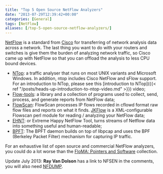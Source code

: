 ```yaml
---
title: "Top 5 Open Source NetFlow Analyzers"
date: "2013-07-29T12:39:42+00:00"
categories: [General]
tags: [NetFlow]
aliases: [/top-5-open-source-netflow-analyzers/]
---
```


[NetFlow](https://en.wikipedia.org/wiki/NetFlow) is a standard from [Cisco](http://www.cisco.com/en/US/products/ps6601/products_ios_protocol_group_home.html) for transferring of network analysis data across a network. The last thing you want to do with your routers and switches is give them the burden of analyzing network traffic, so Cisco came up with NetFlow so that you can offload the analysis to less CPU bound devices.

- [NTop](http://www.ntop.org/): a traffic analyser that runs on most UNIX variants and Microsoft Windows. In addition, ntop includes Cisco NetFlow and sFlow support. For an introduction to NTop, please see this [introduction to NTop]({{< ref "/posts/heads-up-introduction-to-ntop-video.md" >}}) video;
- [Flow-tools](http://code.google.com/p/flow-tools/): a library and a collection of programs used to collect, send, process, and generate reports from NetFlow data;
- [FlowScan](http://pages.cs.wisc.edu/~plonka/FlowScan/): FlowScan processes IP flows recorded in cflowd format raw flow files and reports on what it finds. [JKFlow](http://jkflow.sourceforge.net/) is a XML-configurable Flowscan perl module for reading / analyzing your NetFlow data;
- [EHNT](http://ehnt.sourceforge.net/): or Extreme Happy NetFlow Tool, turns streams of Netflow data into something useful and human-readable;
- [BPFT](http://bpft4.sourceforge.net/): The BPFT daemon builds on top of libpcap and uses the BPF (Berkeley Packet Filter) mechanism for capturing IP traffic.

For an exhaustive list of open source and commercial NetFlow analyzers, you could do a lot worse than the [FloMA: Pointers and Software](http://www.switch.ch/network/projects/completed/TF-NGN/floma/software.html) collection.

Update July 2013: **Ray Van Dolson** has a link to NFSEN in the comments, you will also need [NFDUMP](http://nfdump.sourceforge.net/).
